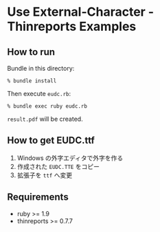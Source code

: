 # Use External-Character - Thinreports Examples

## How to run

Bundle in this directory:

    % bundle install

Then execute `eudc.rb`:

    % bundle exec ruby eudc.rb

`result.pdf` will be created.

## How to get EUDC.ttf

  1. Windows の外字エディタで外字を作る
  2. 作成された `EUDC.TTE` をコピー
  3. 拡張子を `ttf` へ変更

## Requirements

  * ruby >= 1.9
  * thinreports >= 0.7.7
